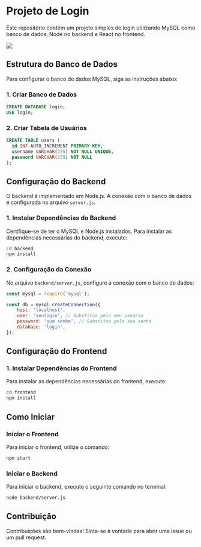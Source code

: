 # Projeto de Login

Este repositório contém um projeto simples de login utilizando MySQL como banco de dados, Node no backend e React no frontend.

<img src='./imgs/Login.gif' />

## Estrutura do Banco de Dados

Para configurar o banco de dados MySQL, siga as instruções abaixo:

### 1. Criar Banco de Dados

```sql
CREATE DATABASE login;
USE login;
```

### 2. Criar Tabela de Usuários

```sql
CREATE TABLE users (
  id INT AUTO_INCREMENT PRIMARY KEY,
  username VARCHAR(255) NOT NULL UNIQUE,
  password VARCHAR(255) NOT NULL
);
```

## Configuração do Backend

O backend é implementado em Node.js. A conexão com o banco de dados é configurada no arquivo `server.js`.

### 1. Instalar Dependências do Backend

Certifique-se de ter o MySQL e Node.js instalados. Para instalar as dependências necessárias do backend, execute:

```bash
cd backend
npm install
```

### 2. Configuração da Conexão

No arquivo `backend/server.js`, configure a conexão com o banco de dados:

```javascript
const mysql = require('mysql');

const db = mysql.createConnection({
    host: 'localhost',
    user: 'seulogin', // Substitua pelo seu usuário
    password: 'sua senha', // Substitua pela sua senha
    database: 'login',
});
```

## Configuração do Frontend

### 1. Instalar Dependências do Frontend

Para instalar as dependências necessárias do frontend, execute:

```bash
cd frontend
npm install
```

## Como Iniciar

### Iniciar o Frontend

Para iniciar o frontend, utilize o comando:

```bash
npm start
```

### Iniciar o Backend

Para iniciar o backend, execute o seguinte comando no terminal:

```bash
node backend/server.js
```

## Contribuição

Contribuições são bem-vindas! Sinta-se à vontade para abrir uma issue ou um pull request.
